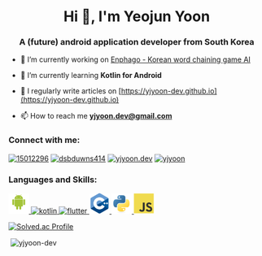 <h1 align="center">Hi 👋, I'm Yeojun Yoon</h1>
<h3 align="center">A (future) android application developer from South Korea</h3>

- 🔭 I’m currently working on [Enphago - Korean word chaining game AI](https://github.com/yjyoon-dev/enphago-android)

- 🌱 I’m currently learning **Kotlin for Android**

- 📝 I regularly write articles on [https://yjyoon-dev.github.io](https://yjyoon-dev.github.io)

- 📫 How to reach me **yjyoon.dev@gmail.com**

<h3 align="left">Connect with me:</h3>
<p align="left">
<a href="https://stackoverflow.com/users/15012296" target="blank"><img align="center" src="https://cdn.jsdelivr.net/npm/simple-icons@3.0.1/icons/stackoverflow.svg" alt="15012296" height="30" width="40" /></a>
<a href="https://fb.com/dsbduwns414" target="blank"><img align="center" src="https://cdn.jsdelivr.net/npm/simple-icons@3.0.1/icons/facebook.svg" alt="dsbduwns414" height="30" width="40" /></a>
<a href="https://instagram.com/yjyoon.dev" target="blank"><img align="center" src="https://cdn.jsdelivr.net/npm/simple-icons@3.0.1/icons/instagram.svg" alt="yjyoon.dev" height="30" width="40" /></a>
<a href="https://codeforces.com/profile/yjyoon" target="blank"><img align="center" src="https://cdn.jsdelivr.net/npm/simple-icons@3.0.1/icons/codeforces.svg" alt="yjyoon" height="30" width="40" /></a>
</p>

<h3 align="left">Languages and Skills:</h3>
<p align="left"> <a href="https://developer.android.com" target="_blank"> <img src="https://raw.githubusercontent.com/devicons/devicon/master/icons/android/android-original-wordmark.svg" alt="android" width="40" height="40"/> </a> <a href="https://kotlinlang.org" target="_blank"> <img src="https://www.vectorlogo.zone/logos/kotlinlang/kotlinlang-icon.svg" alt="kotlin" width="40" height="40"/> </a><a href="https://flutter.dev" target="_blank"> <img src="https://www.vectorlogo.zone/logos/flutterio/flutterio-icon.svg" alt="flutter" width="40" height="40"/> </a> <a href="https://www.w3schools.com/cpp/" target="_blank"> <img src="https://raw.githubusercontent.com/devicons/devicon/master/icons/cplusplus/cplusplus-original.svg" alt="cplusplus" width="40" height="40"/> </a> <a href="https://www.python.org" target="_blank"> <img src="https://raw.githubusercontent.com/devicons/devicon/master/icons/python/python-original.svg" alt="python" width="40" height="40"/> </a> <a href="https://developer.mozilla.org/en-US/docs/Web/JavaScript" target="_blank"> <img src="https://raw.githubusercontent.com/devicons/devicon/master/icons/javascript/javascript-original.svg" alt="javascript" width="40" height="40"/> </a> </p>

[![Solved.ac
Profile](http://mazassumnida.wtf/api/v2/generate_badge?boj=dsbduwns414)](https://solved.ac/dsbduwns414)

<p>&nbsp;<img align="center" src="https://github-readme-stats.vercel.app/api?username=yjyoon-dev&show_icons=true&locale=en" alt="yjyoon-dev" /></p>

